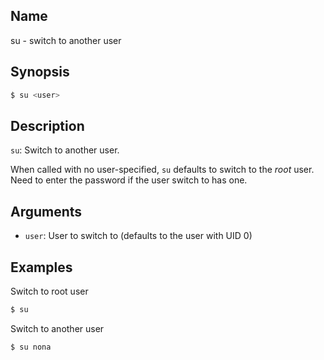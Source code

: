 ## Name

su - switch to another user

## Synopsis

```sh
$ su <user>
```

## Description

`su`: Switch to another user.

When called with no user-specified, `su` defaults to switch to the *root* user. Need to enter the password if the user switch to has one.

## Arguments

* `user`: User to switch to (defaults to the user with UID 0)

## Examples

Switch to root user

```sh
$ su
```

Switch to another user

```sh
$ su nona
```
